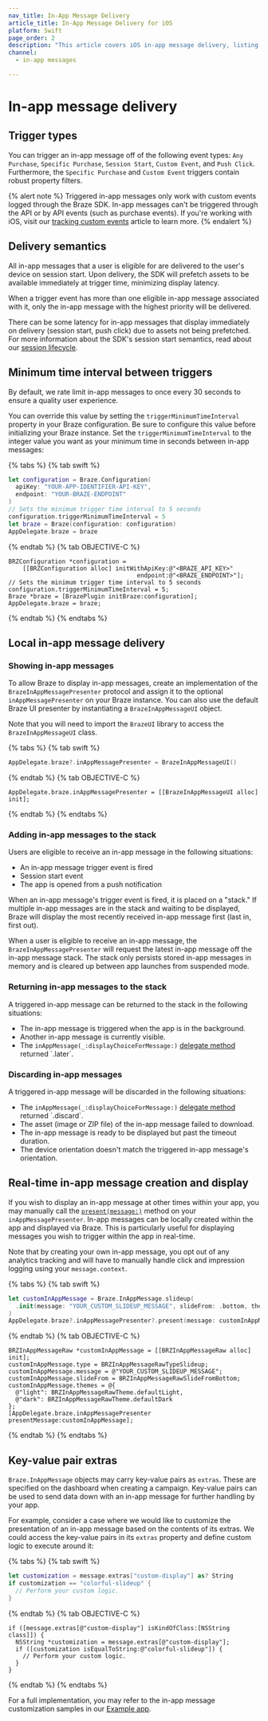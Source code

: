 ```yaml
---
nav_title: In-App Message Delivery
article_title: In-App Message Delivery for iOS
platform: Swift
page_order: 2
description: "This article covers iOS in-app message delivery, listing different trigger types, delivery semantics, and event triggering steps."
channel:
  - in-app messages

---
```


# In-app message delivery

## Trigger types

You can trigger an in-app message off of the following event types: `Any Purchase`, `Specific Purchase`, `Session Start`, `Custom Event`, and `Push Click`. Furthermore, the `Specific Purchase` and `Custom Event` triggers contain robust property filters.

{% alert note %}
Triggered in-app messages only work with custom events logged through the Braze SDK. In-app messages can't be triggered through the API or by API events (such as purchase events). If you're working with iOS, visit our [tracking custom events]({{site.baseurl}}/developer_guide/platform_integration_guides/swift/analytics/tracking_custom_events/) article to learn more. 
{% endalert %}

## Delivery semantics

All in-app messages that a user is eligible for are delivered to the user's device on session start. Upon delivery, the SDK will prefetch assets to be available immediately at trigger time, minimizing display latency.

When a trigger event has more than one eligible in-app message associated with it, only the in-app message with the highest priority will be delivered.

There can be some latency for in-app messages that display immediately on delivery (session start, push click) due to assets not being prefetched. For more information about the SDK's session start semantics, read about our [session lifecycle][45].

## Minimum time interval between triggers

By default, we rate limit in-app messages to once every 30 seconds to ensure a quality user experience.

You can override this value by setting the `triggerMinimumTimeInterval` property in your Braze configuration. Be sure to configure this value before initializing your Braze instance. Set the `triggerMinimumTimeInterval` to the integer value you want as your minimum time in seconds between in-app messages:

{% tabs %}
{% tab swift %}

```swift
let configuration = Braze.Configuration(
  apiKey: "YOUR-APP-IDENTIFIER-API-KEY",
  endpoint: "YOUR-BRAZE-ENDPOINT"
)
// Sets the minimum trigger time interval to 5 seconds
configuration.triggerMinimumTimeInterval = 5
let braze = Braze(configuration: configuration) 
AppDelegate.braze = braze
```
{% endtab %}
{% tab OBJECTIVE-C %}

```objc
BRZConfiguration *configuration =
    [[BRZConfiguration alloc] initWithApiKey:@"<BRAZE_API_KEY>"
                                    endpoint:@"<BRAZE_ENDPOINT>"];
// Sets the minimum trigger time interval to 5 seconds
configuration.triggerMinimumTimeInterval = 5;
Braze *braze = [BrazePlugin initBraze:configuration];
AppDelegate.braze = braze;
```
{% endtab %}
{% endtabs %}

## Local in-app message delivery

### Showing in-app messages

To allow Braze to display in-app messages, create an implementation of the `BrazeInAppMessagePresenter` protocol and assign it to the optional `inAppMessagePresenter` on your Braze instance. You can also use the default Braze UI presenter by instantiating a `BrazeInAppMessageUI` object.

Note that you will need to import the `BrazeUI` library to access the `BrazeInAppMessageUI` class.

{% tabs %}
{% tab swift %}

```swift
AppDelegate.braze?.inAppMessagePresenter = BrazeInAppMessageUI()
```

{% endtab %}
{% tab OBJECTIVE-C %}

```objc
AppDelegate.braze.inAppMessagePresenter = [[BrazeInAppMessageUI alloc] init];
```
{% endtab %}
{% endtabs %}

### Adding in-app messages to the stack

Users are eligible to receive an in-app message in the following situations:

- An in-app message trigger event is fired
- Session start event
- The app is opened from a push notification

When an in-app message's trigger event is fired, it is placed on a "stack." If multiple in-app messages are in the stack and waiting to be displayed, Braze will display the most recently received in-app message first (last in, first out).

When a user is eligible to receive an in-app message, the `BrazeInAppMessagePresenter` will request the latest in-app message off the in-app message stack. The stack only persists stored in-app messages in memory and is cleared up between app launches from suspended mode.

### Returning in-app messages to the stack

A triggered in-app message can be returned to the stack in the following situations:

- The in-app message is triggered when the app is in the background.
- Another in-app message is currently visible.
- The `inAppMessage(_:displayChoiceForMessage:)` [delegate method](https://braze-inc.github.io/braze-swift-sdk/documentation/brazeui/brazeinappmessageuidelegate/inappmessage(_:displaychoiceformessage:)-9w1nb) returned `.later`.

### Discarding in-app messages

A triggered in-app message will be discarded in the following situations:

- The `inAppMessage(_:displayChoiceForMessage:)` [delegate method](https://braze-inc.github.io/braze-swift-sdk/documentation/brazeui/brazeinappmessageuidelegate/inappmessage(_:displaychoiceformessage:)-9w1nb) returned `.discard`.
- The asset (image or ZIP file) of the in-app message failed to download.
- The in-app message is ready to be displayed but past the timeout duration.
- The device orientation doesn't match the triggered in-app message's orientation.

## Real-time in-app message creation and display

If you wish to display an in-app message at other times within your app, you may manually call the [`present(message:)`](https://braze-inc.github.io/braze-swift-sdk/documentation/brazekit/brazeinappmessagepresenter/present(message:)) method on your `inAppMessagePresenter`. In-app messages can be locally created within the app and displayed via Braze. This is particularly useful for displaying messages you wish to trigger within the app in real-time.

Note that by creating your own in-app message, you opt out of any analytics tracking and will have to manually handle click and impression logging using your `message.context`.

{% tabs %}
{% tab swift %}

```swift
let customInAppMessage = Braze.InAppMessage.slideup(
  .init(message: "YOUR_CUSTOM_SLIDEUP_MESSAGE", slideFrom: .bottom, themes: .defaults)
)
AppDelegate.braze?.inAppMessagePresenter?.present(message: customInAppMessage)
```

{% endtab %}
{% tab OBJECTIVE-C %}

```objc
BRZInAppMessageRaw *customInAppMessage = [[BRZInAppMessageRaw alloc] init];
customInAppMessage.type = BRZInAppMessageRawTypeSlideup;
customInAppMessage.message = @"YOUR_CUSTOM_SLIDEUP_MESSAGE";
customInAppMessage.slideFrom = BRZInAppMessageRawSlideFromBottom;
customInAppMessage.themes = @{
  @"light": BRZInAppMessageRawTheme.defaultLight,
  @"dark": BRZInAppMessageRawTheme.defaultDark
};
[AppDelegate.braze.inAppMessagePresenter presentMessage:customInAppMessage];
```

{% endtab %}
{% endtabs %}

## Key-value pair extras

`Braze.InAppMessage` objects may carry key-value pairs as `extras`. These are specified on the dashboard when creating a campaign. Key-value pairs can be used to send data down with an in-app message for further handling by your app.

For example, consider a case where we would like to customize the presentation of an in-app message based on the contents of its extras. We could access the key-value pairs in its `extras` property and define custom logic to execute around it:

{% tabs %}
{% tab swift %}

```swift
let customization = message.extras["custom-display"] as? String
if customization == "colorful-slideup" {
  // Perform your custom logic.
}
```

{% endtab %}
{% tab OBJECTIVE-C %}

```objc
if ([message.extras[@"custom-display"] isKindOfClass:[NSString class]]) {
  NSString *customization = message.extras[@"custom-display"];
  if ([customization isEqualToString:@"colorful-slideup"]) {
    // Perform your custom logic.
  }
}
```

{% endtab %}
{% endtabs %}

For a full implementation, you may refer to the in-app message customization samples in our [Example app](https://github.com/braze-inc/braze-swift-sdk/tree/main/Examples).

[1]: https://braze-inc.github.io/braze-swift-sdk/documentation/brazeui/brazeinappmessageui
[45]: {{site.baseurl}}/developer_guide/platform_integration_guides/swift/analytics/tracking_sessions/#session-lifecycle